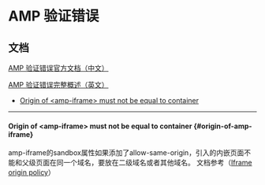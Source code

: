 # AMP 验证错误

## 文档

[AMP 验证错误官方文档（中文）](https://www.ampproject.org/zh_cn/docs/troubleshooting/validation_errors)

[AMP 验证错误完整概述（英文）](https://github.com/ampproject/amphtml/blob/master/validator/validator-main.protoascii)

* [Origin of &lt;amp-iframe&gt; must not be equal to container](#origin-of-amp-iframe)

---

#### Origin of &lt;amp-iframe&gt; must not be equal to container {#origin-of-amp-iframe}

amp-iframe的sandbox属性如果添加了allow-same-origin，引入的内嵌页面不能和父级页面在同一个域名，要放在二级域名或者其他域名。
文档参考（[Iframe origin policy](https://github.com/ampproject/amphtml/blob/master/spec/amp-iframe-origin-policy.md)）


